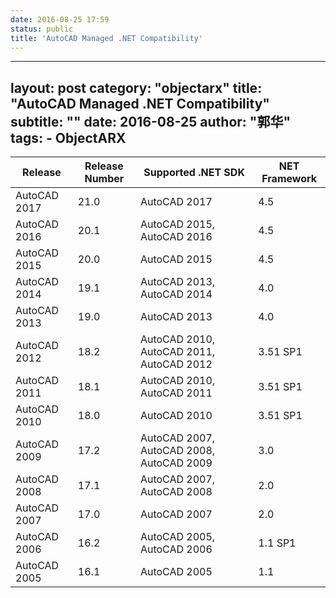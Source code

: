 ```yaml
---
date: 2016-08-25 17:59
status: public
title: 'AutoCAD Managed .NET Compatibility'
---
```

---
layout:     post
category:   "objectarx"
title:      "AutoCAD Managed .NET Compatibility"
subtitle:   ""
date:       2016-08-25
author:     "郭华"
tags:
    - ObjectARX
---

Release      | Release Number | Supported .NET SDK                       | NET Framework
-------------|----------------|------------------------------------------|---
AutoCAD 2017 | 21.0           | AutoCAD 2017                             | 4.5
AutoCAD 2016 | 20.1           | AutoCAD 2015, AutoCAD 2016               | 4.5
AutoCAD 2015 | 20.0           | AutoCAD 2015                             | 4.5
AutoCAD 2014 | 19.1           | AutoCAD 2013, AutoCAD 2014               | 4.0
AutoCAD 2013 | 19.0           | AutoCAD 2013                             | 4.0
AutoCAD 2012 | 18.2           | AutoCAD 2010, AutoCAD 2011, AutoCAD 2012 | 3.51 SP1
AutoCAD 2011 | 18.1           | AutoCAD 2010, AutoCAD 2011               | 3.51 SP1
AutoCAD 2010 | 18.0           | AutoCAD 2010                             | 3.51 SP1
AutoCAD 2009 | 17.2           | AutoCAD 2007, AutoCAD 2008, AutoCAD 2009 | 3.0
AutoCAD 2008 | 17.1           | AutoCAD 2007, AutoCAD 2008               | 2.0
AutoCAD 2007 | 17.0           | AutoCAD 2007                             | 2.0
AutoCAD 2006 | 16.2           | AutoCAD 2005, AutoCAD 2006               | 1.1 SP1
AutoCAD 2005 | 16.1           | AutoCAD 2005                             | 1.1
